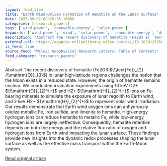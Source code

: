 ```yaml
---
layout: feed_item
title: "Earth Wind‐Driven Formation of Hematite on the Lunar Surface"
date: 2025-09-02 08:29:35 +0000
categories: [research_papers]
tags: ['wind-power', 'renewable-energy', 'solar-power']
keywords: ['wind-power', 'wind', 'solar-power', 'renewable-energy', 'driven', 'earth']
description: "Abstract The recent discovery of hematite (Fe2O3 ${  text{Fe}}_{2}{  mathrm{O}}_{3}$) in lunar high‐latitude regions challenges the notion that the Moon exis..."
external_url: https://agupubs.onlinelibrary.wiley.com/doi/10.1029/2025GL116170?af=R
is_feed: true
source_feed: "Wiley: Geophysical Research Letters: Table of Contents"
feed_category: "research_papers"
---
```


Abstract The recent discovery of hematite (Fe2O3 ${\\text{Fe}}_{2}{\\mathrm{O}}_{3}$) in lunar high‐latitude regions challenges the notion that the Moon exists in a reduced state. However, the origin of hematite remains unclear. We conducted irradiation experiments using 10 keV O2+ ${\\mathrm{O}}_{2}^{+}$ and H2+ ${\\mathrm{H}}_{2}^{+}$ ions on Fe‐bearing minerals to simulate the exposure of lunar regolith to Earth wind, and 2 keV H2+ ${\\mathrm{H}}_{2}^{+}$ to represent solar wind irradiation. Our results demonstrate that Earth wind oxygen ions can anhydrously oxidize metallic Fe, iron sulfide, and ilmenite to hematite. High‐energy hydrogen ions can reduce hematite to metallic Fe, while low‐energy hydrogen ions are largely ineffective. Consequently, hematite retention depends on both the energy and the relative flux ratio of oxygen and hydrogen ions from Earth wind impacting the lunar surface. These findings provide new insights into the dynamic redox processes shaping the lunar surface as well as the effective mass transport within the Earth‐Moon system.

[Read original article](https://agupubs.onlinelibrary.wiley.com/doi/10.1029/2025GL116170?af=R)
